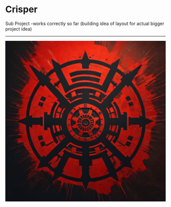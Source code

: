 # Crisper
Sub Project -works correctly so far (building idea of layout for actual bigger project idea)


-------------------------------------------------------------------------------------------------
![CRISPER2](https://raw.githubusercontent.com/indirectDirectEnumeration69/Crisper/main/CRISPER2.png)


